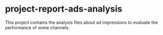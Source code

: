 # project-report-ads-analysis
This project contains the analysis files about ad impressions to evaluate the performance of some channels.
